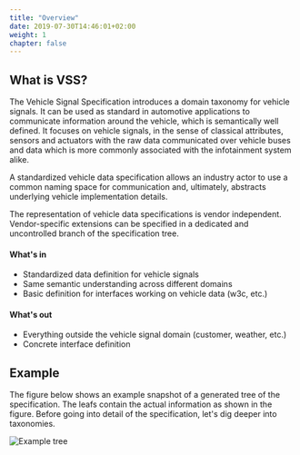 ```yaml
---
title: "Overview"
date: 2019-07-30T14:46:01+02:00
weight: 1
chapter: false
---
```


## What is VSS?
The Vehicle Signal Specification introduces a domain taxonomy for vehicle signals.
It can be used as standard in automotive applications to communicate information
around the vehicle, which is semantically well defined. It focuses on vehicle
signals, in the sense of classical attributes, sensors and actuators with the raw data
communicated over vehicle buses and data which is more commonly associated with
the infotainment system alike.

A standardized vehicle data specification allows an industry actor to use a
common naming space for communication and, ultimately, abstracts underlying
vehicle implementation details.

The representation of vehicle data specifications is vendor independent.
Vendor-specific extensions can be specified in a dedicated and uncontrolled
branch of the specification tree.

#### What's in
* Standardized data definition for vehicle signals
* Same semantic understanding across different domains
* Basic definition for interfaces working on vehicle data (w3c, etc.)

#### What's out
* Everything outside the vehicle signal domain (customer, weather, etc.)
* Concrete interface definition

## Example
The figure below shows an example snapshot of a generated tree of the
specification. The leafs contain the actual information as shown in the figure.
Before going into detail of the specification, let's dig deeper into taxonomies.

![Example tree](/vehicle_signal_specification/images/tree.png?classes=shadow&width=60pc)
